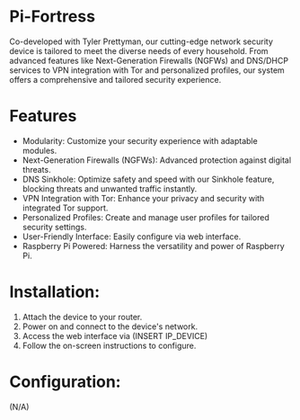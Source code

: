 # Pi-Fortress
Co-developed with Tyler Prettyman, our cutting-edge network security device is tailored to meet the diverse needs of every household. From advanced features like Next-Generation Firewalls (NGFWs) and DNS/DHCP services to VPN integration with Tor and personalized profiles, our system offers a comprehensive and tailored security experience.

# Features
* Modularity: Customize your security experience with adaptable modules.
* Next-Generation Firewalls (NGFWs): Advanced protection against digital threats.
* DNS Sinkhole: Optimize safety and speed with our Sinkhole feature, blocking threats and unwanted traffic instantly.
* VPN Integration with Tor: Enhance your privacy and security with integrated Tor support.
* Personalized Profiles: Create and manage user profiles for tailored security settings.
* User-Friendly Interface: Easily configure via web interface.
* Raspberry Pi Powered: Harness the versatility and power of Raspberry Pi.

# Installation:
1. Attach the device to your router.
2. Power on and connect to the device's network.
3. Access the web interface via (INSERT IP_DEVICE)
4. Follow the on-screen instructions to configure.

# Configuration:
(N/A)

